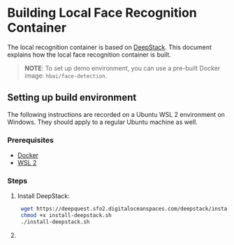 # Building Local Face Recognition Container
The local recognition container is based on [DeepStack](hhttps://deepstack.readthedocs.io/en/latest/index.html). This document explains how the local face recognition container is built. 
> **NOTE**: To set up demo environment, you can use a pre-built Docker image: ```hbai/face-detection```.

## Setting up build environment
The following instructions are recorded on a Ubuntu WSL 2 environment on Windows. They should apply to a regular Ubuntu machine as well.
### Prerequisites
* [Docker](https://www.docker.com/)
* [WSL 2](https://docs.microsoft.com/en-us/windows/wsl/install)

### Steps
1. Install DeepStack:
   ```bash
    wget https://deepquest.sfo2.digitaloceanspaces.com/deepstack/install-deepstack.sh
    chmod +x install-deepstack.sh
    ./install-deepstack.sh
   ```
2. 
